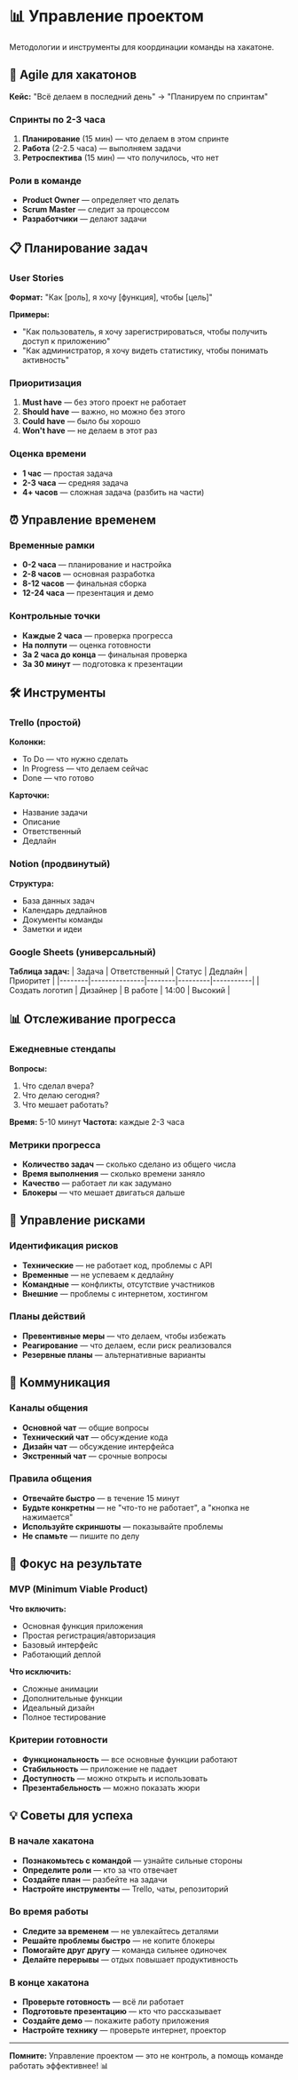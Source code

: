 # 📊 Управление проектом

Методологии и инструменты для координации команды на хакатоне.

## 🎯 Agile для хакатонов

**Кейс:** "Всё делаем в последний день" → "Планируем по спринтам"

### Спринты по 2-3 часа
1. **Планирование** (15 мин) — что делаем в этом спринте
2. **Работа** (2-2.5 часа) — выполняем задачи
3. **Ретроспектива** (15 мин) — что получилось, что нет

### Роли в команде
- **Product Owner** — определяет что делать
- **Scrum Master** — следит за процессом
- **Разработчики** — делают задачи

## 📋 Планирование задач

### User Stories
**Формат:** "Как [роль], я хочу [функция], чтобы [цель]"

**Примеры:**
- "Как пользователь, я хочу зарегистрироваться, чтобы получить доступ к приложению"
- "Как администратор, я хочу видеть статистику, чтобы понимать активность"

### Приоритизация
1. **Must have** — без этого проект не работает
2. **Should have** — важно, но можно без этого
3. **Could have** — было бы хорошо
4. **Won't have** — не делаем в этот раз

### Оценка времени
- **1 час** — простая задача
- **2-3 часа** — средняя задача
- **4+ часов** — сложная задача (разбить на части)

## ⏰ Управление временем

### Временные рамки
- **0-2 часа** — планирование и настройка
- **2-8 часов** — основная разработка
- **8-12 часов** — финальная сборка
- **12-24 часа** — презентация и демо

### Контрольные точки
- **Каждые 2 часа** — проверка прогресса
- **На полпути** — оценка готовности
- **За 2 часа до конца** — финальная проверка
- **За 30 минут** — подготовка к презентации

## 🛠️ Инструменты

### Trello (простой)
**Колонки:**
- To Do — что нужно сделать
- In Progress — что делаем сейчас
- Done — что готово

**Карточки:**
- Название задачи
- Описание
- Ответственный
- Дедлайн

### Notion (продвинутый)
**Структура:**
- База данных задач
- Календарь дедлайнов
- Документы команды
- Заметки и идеи

### Google Sheets (универсальный)
**Таблица задач:**
| Задача | Ответственный | Статус | Дедлайн | Приоритет |
|--------|---------------|--------|---------|-----------|
| Создать логотип | Дизайнер | В работе | 14:00 | Высокий |

## 📊 Отслеживание прогресса

### Ежедневные стендапы
**Вопросы:**
1. Что сделал вчера?
2. Что делаю сегодня?
3. Что мешает работать?

**Время:** 5-10 минут
**Частота:** каждые 2-3 часа

### Метрики прогресса
- **Количество задач** — сколько сделано из общего числа
- **Время выполнения** — сколько времени заняло
- **Качество** — работает ли как задумано
- **Блокеры** — что мешает двигаться дальше

## 🚨 Управление рисками

### Идентификация рисков
- **Технические** — не работает код, проблемы с API
- **Временные** — не успеваем к дедлайну
- **Командные** — конфликты, отсутствие участников
- **Внешние** — проблемы с интернетом, хостингом

### Планы действий
- **Превентивные меры** — что делаем, чтобы избежать
- **Реагирование** — что делаем, если риск реализовался
- **Резервные планы** — альтернативные варианты

## 💬 Коммуникация

### Каналы общения
- **Основной чат** — общие вопросы
- **Технический чат** — обсуждение кода
- **Дизайн чат** — обсуждение интерфейса
- **Экстренный чат** — срочные вопросы

### Правила общения
- **Отвечайте быстро** — в течение 15 минут
- **Будьте конкретны** — не "что-то не работает", а "кнопка не нажимается"
- **Используйте скриншоты** — показывайте проблемы
- **Не спамьте** — пишите по делу

## 🎯 Фокус на результате

### MVP (Minimum Viable Product)
**Что включить:**
- Основная функция приложения
- Простая регистрация/авторизация
- Базовый интерфейс
- Работающий деплой

**Что исключить:**
- Сложные анимации
- Дополнительные функции
- Идеальный дизайн
- Полное тестирование

### Критерии готовности
- **Функциональность** — все основные функции работают
- **Стабильность** — приложение не падает
- **Доступность** — можно открыть и использовать
- **Презентабельность** — можно показать жюри

## 💡 Советы для успеха

### В начале хакатона
- **Познакомьтесь с командой** — узнайте сильные стороны
- **Определите роли** — кто за что отвечает
- **Создайте план** — разбейте на задачи
- **Настройте инструменты** — Trello, чаты, репозиторий

### Во время работы
- **Следите за временем** — не увлекайтесь деталями
- **Решайте проблемы быстро** — не копите блокеры
- **Помогайте друг другу** — команда сильнее одиночек
- **Делайте перерывы** — отдых повышает продуктивность

### В конце хакатона
- **Проверьте готовность** — всё ли работает
- **Подготовьте презентацию** — кто что рассказывает
- **Создайте демо** — покажите работу приложения
- **Настройте технику** — проверьте интернет, проектор

---

**Помните:** Управление проектом — это не контроль, а помощь команде работать эффективнее! 📊
